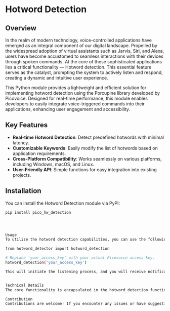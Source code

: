 # Hotword Detection

## Overview

In the realm of modern technology, voice-controlled applications have emerged as an integral component of our digital landscape. Propelled by the widespread adoption of virtual assistants such as Jarvis, Siri, and Alexa, users have become accustomed to seamless interactions with their devices through spoken commands. At the core of these sophisticated applications lies a critical functionality — Hotword detection. This essential feature serves as the catalyst, prompting the system to actively listen and respond, creating a dynamic and intuitive user experience.

This Python module provides a lightweight and efficient solution for implementing hotword detection using the Porcupine library developed by Picovoice. Designed for real-time performance, this module enables developers to easily integrate voice-triggered commands into their applications, enhancing user engagement and accessibility.

## Key Features

- **Real-time Hotword Detection**: Detect predefined hotwords with minimal latency.
- **Customizable Keywords**: Easily modify the list of hotwords based on application requirements.
- **Cross-Platform Compatibility**: Works seamlessly on various platforms, including Windows, macOS, and Linux.
- **User-Friendly API**: Simple functions for easy integration into existing projects.

## Installation

You can install the Hotword Detection module via PyPI:

```bash
pip install pico_hw_detection




Usage
To utilize the hotword detection capabilities, you can use the following code:

from hotword_detector import hotword_detection

# Replace 'your_access_key' with your actual Picovoice access key.
hotword_detection('your_access_key')

This will initiate the listening process, and you will receive notifications in the console whenever a hotword is detected.


Technical Details
The core functionality is encapsulated in the hotword_detection function, which leverages the Picovoice Porcupine API. The function initializes the Porcupine engine, listens for audio input, and processes it to detect specified hotwords.

Contribution
Contributions are welcome! If you encounter any issues or have suggestions for enhancements, feel free to open an issue or submit a pull request.
